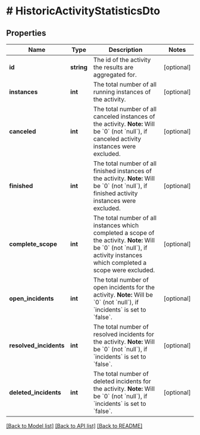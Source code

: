 # # HistoricActivityStatisticsDto

## Properties

Name | Type | Description | Notes
------------ | ------------- | ------------- | -------------
**id** | **string** | The id of the activity the results are aggregated for. | [optional]
**instances** | **int** | The total number of all running instances of the activity. | [optional]
**canceled** | **int** | The total number of all canceled instances of the activity. **Note:** Will be &#x60;0&#x60; (not &#x60;null&#x60;), if canceled activity instances were excluded. | [optional]
**finished** | **int** | The total number of all finished instances of the activity. **Note:** Will be &#x60;0&#x60; (not &#x60;null&#x60;), if finished activity instances were excluded. | [optional]
**complete_scope** | **int** | The total number of all instances which completed a scope of the activity. **Note:** Will be &#x60;0&#x60; (not &#x60;null&#x60;), if activity instances which completed a scope were excluded. | [optional]
**open_incidents** | **int** | The total number of open incidents for the activity. **Note:** Will be &#x60;0&#x60; (not &#x60;null&#x60;), if &#x60;incidents&#x60; is set to &#x60;false&#x60;. | [optional]
**resolved_incidents** | **int** | The total number of resolved incidents for the activity. **Note:** Will be &#x60;0&#x60; (not &#x60;null&#x60;), if &#x60;incidents&#x60; is set to &#x60;false&#x60;. | [optional]
**deleted_incidents** | **int** | The total number of deleted incidents for the activity. **Note:** Will be &#x60;0&#x60; (not &#x60;null&#x60;), if &#x60;incidents&#x60; is set to &#x60;false&#x60;. | [optional]

[[Back to Model list]](../../README.md#models) [[Back to API list]](../../README.md#endpoints) [[Back to README]](../../README.md)
